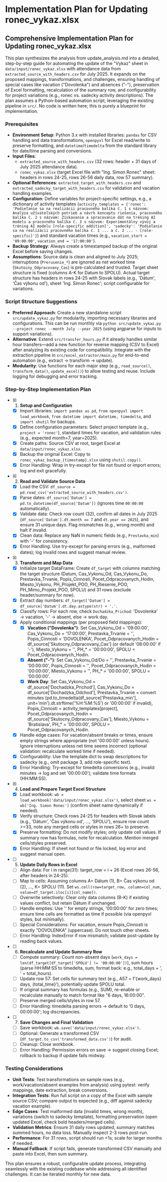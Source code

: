 # Implementation Plan for Updating ronec_vykaz.xlsx

## Comprehensive Implementation Plan for Updating ronec_vykaz.xlsx

This plan synthesizes the analysis from update_analysis.md into a detailed, step-by-step guide for automating the update of the "Vykaz" sheet in `data/input/ronec_vykaz.xlsx` with attendance data from `extracted_source_with_headers.csv` for July 2025. It expands on the proposed mappings, transformations, and challenges, ensuring handling of special cases like vacation ("Dovolenka") and absences ("-"), preservation of Excel formatting, recalculation of the summary row, and configurability for project variations (e.g., ronec vs. sadecky activity descriptions). The plan assumes a Python-based automation script, leveraging the existing pipeline in `src/`. No code is written here; this is purely a blueprint for implementation.

### Prerequisites
- **Environment Setup**: Python 3.x with installed libraries: `pandas` for CSV handling and data transformations, `openpyxl` for Excel read/write to preserve formatting, and `datetime`/`timedelta` from the standard library for date/time parsing and conversions.
- **Input Files**: 
  - `extracted_source_with_headers.csv` (32 rows: header + 31 days of July 2025 attendance data).
  - `ronec_vykaz.xlsx` (target Excel file with "Ing. Simon Ronec" sheet: headers in rows 24-25, rows 26-56 daily data, row 57 summary).
- **Optional References**: `extracted_target_with_headers.csv` and `extracted_sadecky_target_with_headers.csv` for validation and vacation handling examples.
- **Configuration**: Define variables for project-specific settings, e.g., a dictionary of activity templates (`activity_templates = {'ronec': 'Podieľanie sa na realizácii pracovného balíka č. 1 s názvom: Analýza užívateľských potrieb a návrh konceptu riešenia, pracovného balíka č. 2 s názvom: Získavanie a spracovanie dát na tréning AI modelu a pracovného balíka č. 3 s názvom: Experimentálny vývoj a tréning AI modelu [role-specific addition]', 'sadecky': 'Podieľanie sa na realizácii pracovného balíka č. 1 ... a č. 2 ... - [role-specific]'}`) and standard vacation times (e.g., `vacation_start = '09:00:00'`, `vacation_end = '17:00:00'`).
- **Backup Strategy**: Always create a timestamped backup of the original Excel before saving changes.
- **Assumptions**: Source data is clean and aligned to July 2025; interruptions (`Prerusenie_*`) are ignored as net worked time (`Skutocny_Odpracovany_Cas`) is pre-calculated and trusted. Target sheet structure is fixed (columns A-K for Datum to SPOLU). Actual target structure has headers in rows 24-25 with Slovak labels (e.g., 'Dátum', 'Čas výkonu od'), sheet 'Ing. Simon Ronec'; script configurable for variations.

### Script Structure Suggestions
- **Preferred Approach**: Create a new standalone script `src/update_vykaz.py` for modularity, importing necessary libraries and configurations. This can be run monthly via `python src/update_vykaz.py --project ronec --month July --year 2025` (using argparse for inputs to support variations).
- **Alternative**: Extend `src/transfer_hours.py` if it already handles similar hour transfers—add a new function for reverse mapping (CSV to Excel) after analyzing its existing code for compatibility. Integrate with the extraction pipeline in `src/excel_extractor/main.py` for end-to-end automation (e.g., extract → transform → update).
- **Modularity**: Use functions for each major step (e.g., `read_source()`, `transform_data()`, `update_excel()`) to allow testing and reuse. Include logging for debugging and error tracking.

### Step-by-Step Implementation Plan

- [x] 1. **Setup and Configuration**
  - [x] Import libraries: `import pandas as pd`, `from openpyxl import load_workbook`, `from datetime import datetime, timedelta`, and `import shutil` for backups.
  - [x] Define configuration parameters: Select project template (e.g., `project = 'ronec'`), standard times for vacation, and validation rules (e.g., expected month=7, year=2025).
  - [x] Create paths: Source CSV at root, target Excel at `data/input/ronec_vykaz.xlsx`.
  - [x] Backup the original Excel: Copy to `ronec_vykaz_backup_{timestamp}.xlsx` using `shutil.copy()`.
  - [x] Error Handling: Wrap in try-except for file not found or import errors; log and exit gracefully.

- [x] 2. **Read and Validate Source Data**
  - [x] Load the CSV: `df_source = pd.read_csv('extracted_source_with_headers.csv')`.
  - [x] Parse dates: `df_source['Datum'] = pd.to_datetime(df_source['Datum'])` (ignores time `00:00:00` automatically).
  - [x] Validate data: Check row count (32), confirm all dates in July 2025 (`df_source['Datum'].dt.month == 7` and `dt.year == 2025`), and ensure 31 unique days. Flag mismatches (e.g., wrong month) and halt if invalid.
  - [x] Clean data: Replace any NaN in numeric fields (e.g., `Prestavka_min`) with '-' for consistency.
  - [x] Error Handling: Use try-except for parsing errors (e.g., malformed dates); log invalid rows and suggest manual review.

- [x] 3. **Transform and Map Data**
  - [x] Initialize target DataFrame: Create `df_target` with columns matching the target structure (Datum, Cas_Vykonu_Od, Cas_Vykonu_Do, Prestavka_Trvanie, Popis_Cinnosti, Pocet_Odpracovanych_Hodin, Miesto_Vykonu, PH_Projekt_POO, PH_Riesenie_POO, PH_Mimo_Projekt_POO, SPOLU) and 31 rows (exclude header/summary for now).
  - [x] Extract day numbers: `df_target['Datum'] = df_source['Datum'].dt.day.astype(str) + '.'`.
  - [x] Classify rows: For each row, check `Dochadzka_Prichod`: 'Dovolenka' → vacation, '-' → absent, else → work day.
  - [x] Apply conditional mappings (per proposed field mappings):
    - [x] **Vacation ("Dovolenka")**: Set Cas_Vykonu_Od = '09:00:00', Cas_Vykonu_Do = '17:00:00', Prestavka_Trvanie = '', Popis_Cinnosti = 'DOVOLENKA', Pocet_Odpracovanych_Hodin = df_source['Skutocny_Odpracovany_Cas'] (or default '08:00:00' if '-'), Miesto_Vykonu = '', PH_* = '00:00:00', SPOLU = Pocet_Odpracovanych_Hodin.
    - [x] **Absent ("-")**: Set Cas_Vykonu_Od/Do = '', Prestavka_Trvanie = '00:00:00', Popis_Cinnosti = '', Pocet_Odpracovanych_Hodin = '00:00:00', Miesto_Vykonu = '', PH_* = '00:00:00', SPOLU = '00:00:00'.
    - [x] **Work Day**: Set Cas_Vykonu_Od = df_source['Dochadzka_Prichod'], Cas_Vykonu_Do = df_source['Dochadzka_Odchod'], Prestavka_Trvanie = convert minutes (pd.to_timedelta(df_source['Prestavka_min'], unit='min').dt.strftime('%H:%M:%S') or '00:00:00' if invalid), Popis_Cinnosti = activity_templates[project], Pocet_Odpracovanych_Hodin = df_source['Skutocny_Odpracovany_Cas'], Miesto_Vykonu = 'Bratislava', PH_* = '00:00:00', SPOLU = Pocet_Odpracovanych_Hodin.
  - [x] Handle edge cases: For vacation/absent breaks or times, ensure empty strings where appropriate (not '00:00:00' unless hours). Ignore interruptions unless net time seems incorrect (optional validation: recalculate worked time if needed).
  - [x] Configurability: Use the template dict to swap descriptions for sadecky (e.g., omit package 3, add role-specific text).
  - [x] Error Handling: Try-except for timedelta conversions (e.g., invalid minutes → log and set '00:00:00'); validate time formats (HH:MM:SS).

- [x] 4. **Load and Prepare Target Excel Structure**
  - [x] Load workbook: `wb = load_workbook('data/input/ronec_vykaz.xlsx')`, select sheet `ws = wb['Ing. Simon Ronec']` (confirm sheet name dynamically if needed).
  - [x] Verify structure: Check rows 24-25 for headers with Slovak labels (e.g., 'Dátum', 'Čas výkonu od', ..., 'SPOLU'), ensure row count >=33, note any merged cells or styles in rows 26+ to preserve.
  - [x] Preserve formatting: Do not modify styles; only update cell values. If summary row has formulas, note for recalculation. Mention merged cells/styles preserved.
  - [x] Error Handling: If sheet not found or file locked, log error and suggest manual open.

- [ ] 5. **Update Daily Rows in Excel**
  - [ ] Align data: For i in range(31): target_row = i + 26 (Excel rows 26-56, after headers in 24-25).
  - [ ] Map to cells: Assuming columns A= Dátum (1), B= Čas výkonu od (2), ..., K= SPOLU (11). Set `ws.cell(row=target_row, column=col_num, value=df_target.iloc[i][col_name])`.
  - [ ] Overwrite selectively: Clear only data columns (B-K) if existing values conflict, but retain Dátum if unchanged.
  - [ ] Handle empties: Use '' for empty strings, '00:00:00' for zero times; ensure time cells are formatted as time if possible (via openpyxl styles, but minimally).
  - [ ] Special Considerations: For vacation, ensure Popis_Cinnosti is exactly "DOVOLENKA" (uppercase). Do not touch other sheets.
  - [ ] Error Handling: IndexError if row mismatch; validate post-update by reading back values.

- [ ] 6. **Recalculate and Update Summary Row**
  - [ ] Compute summary: Count non-absent days (`work_days = len(df_target[df_target['SPOLU'] != '00:00:00'])`), sum hours (parse HH:MM:SS to timedelta, sum, format back: e.g., total_days + ', ' + total_hours).
  - [ ] Update row 57: Set cells for summary text (e.g., A57 = f'{work_days} days, {total_time}'), potentially update SPOLU total.
  - [ ] If original summary has formulas (e.g., SUM), re-enable or recalculate manually to match format like "6 days, 16:00:00".
  - [ ] Preserve merged cells/styles in row 57.
  - [ ] Error Handling: timedelta parsing errors → default to '0 days, 00:00:00'; log discrepancies.

- [ ] 7. **Save Changes and Final Validation**
  - [ ] Save workbook: `wb.save('data/input/ronec_vykaz.xlsx')`.
  - [ ] Optional: Generate a transformed CSV (`df_target.to_csv('transformed_data.csv')`) for audit.
  - [ ] Cleanup: Close workbook.
  - [ ] Error Handling: Permission errors on save → suggest closing Excel; rollback to backup if update fails midway.

### Testing Considerations
- **Unit Tests**: Test transformations on sample rows (e.g., work/vacation/absent examples from analysis) using pytest: verify mappings, date extraction, break conversions.
- **Integration Tests**: Run full script on a copy of the Excel with sample source CSV; compare output to expected (e.g., diff against sadecky vacation example).
- **Edge Cases**: Test malformed data (invalid times, wrong month), variations (switch to sadecky template), formatting preservation (open updated Excel, check bold headers/merged cells).
- **Validation Metrics**: Ensure 31 daily rows updated, summary matches summed hours, no data loss. Manually inspect 2-3 rows post-run.
- **Performance**: For 31 rows, script should run <1s; scale for larger months if needed.
- **Manual Fallback**: If script fails, generate transformed CSV manually and paste into Excel, then sum summary.

This plan ensures a robust, configurable update process, integrating seamlessly with the existing codebase while addressing all identified challenges. It can be iterated monthly for new data.
